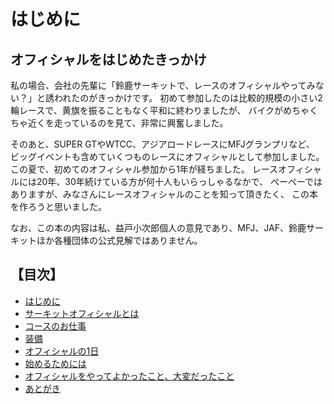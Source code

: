 # はじめに

## オフィシャルをはじめたきっかけ

私の場合、会社の先輩に「鈴鹿サーキットで、レースのオフィシャルやってみない？」と誘われたのがきっかけです。
初めて参加したのは比較的規模の小さい2輪レースで、黄旗を振ることもなく平和に終わりましたが、
バイクがめちゃくちゃ近くを走っているのを見て、非常に興奮しました。

そのあと、SUPER GTやWTCC、アジアロードレースにMFJグランプリなど、
ビッグイベントも含めていくつものレースにオフィシャルとして参加しました。
この夏で、初めてのオフィシャル参加から1年が経ちました。
レースオフィシャルには20年、30年続けている方が何十人もいらっしゃるなかで、
ぺーぺーではありますが、みなさんにレースオフィシャルのことを知って頂きたく、
この本を作ろうと思いました。

なお、この本の内容は私、益戸小次郎個人の意見であり、MFJ、JAF、鈴鹿サーキットほか各種団体の公式見解ではありません。

## 【目次】

* [はじめに](./C88_01.md)
* [サーキットオフィシャルとは](./C88_02.md)
* [コースのお仕事](./C88_03.md)
* [装備](./C88_04.md)
* [オフィシャルの1日](./C88_05.md)
* [始めるためには](./C88_06.md)
* [オフィシャルをやってよかったこと、大変だったこと](./C88_07.md)
* [あとがき](./C88_08.md)

